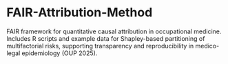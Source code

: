 # FAIR-Attribution-Method
FAIR framework for quantitative causal attribution in occupational medicine. Includes R scripts and example data for Shapley-based partitioning of multifactorial risks, supporting transparency and reproducibility in medico-legal epidemiology (OUP 2025).
